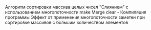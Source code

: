 Алгоритм сортировки массива целых чисел "Слиянием" с использованием многопоточности
make Merge clear - Компиляция программы
Эффект от применения многопоточности заметен при сортировке массивов с большим количеством элементов
